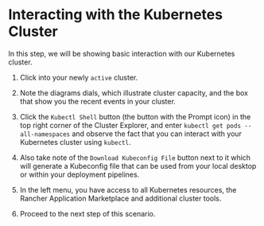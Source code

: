 # Interacting with the Kubernetes Cluster

In this step, we will be showing basic interaction with our Kubernetes cluster.

1. Click into your newly `active` cluster.

2. Note the diagrams dials, which illustrate cluster capacity, and the box that show you the recent events in your cluster.

3. Click the `Kubectl Shell` button (the button with the Prompt icon) in the top right corner of the Cluster Explorer, and enter `kubectl get pods --all-namespaces` and observe the fact that you can interact with your Kubernetes cluster using `kubectl`.

4. Also take note of the `Download Kubeconfig File` button next to it which will generate a Kubeconfig file that can be used from your local desktop or within your deployment pipelines.

5. In the left menu, you have access to all Kubernetes resources, the Rancher Application Marketplace and additional cluster tools.

6. Proceed to the next step of this scenario.
